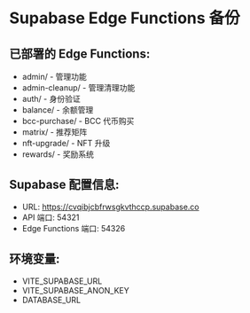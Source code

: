 # Supabase Edge Functions 备份

## 已部署的 Edge Functions:
- admin/ - 管理功能
- admin-cleanup/ - 管理清理功能  
- auth/ - 身份验证
- balance/ - 余额管理
- bcc-purchase/ - BCC 代币购买
- matrix/ - 推荐矩阵
- nft-upgrade/ - NFT 升级
- rewards/ - 奖励系统

## Supabase 配置信息:
- URL: https://cvqibjcbfrwsgkvthccp.supabase.co
- API 端口: 54321
- Edge Functions 端口: 54326

## 环境变量:
- VITE_SUPABASE_URL
- VITE_SUPABASE_ANON_KEY
- DATABASE_URL